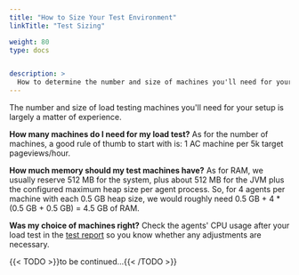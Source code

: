 ```yaml
---
title: "How to Size Your Test Environment"
linkTitle: "Test Sizing"

weight: 80
type: docs


description: >
  How to determine the number and size of machines you'll need for your load test.
---
```


The number and size of load testing machines you'll need for your setup is largely a matter of experience. 

**How many machines do I need for my load test?**
As for the number of machines, a good rule of thumb to start with is: 1 AC machine per 5k target pageviews/hour. 

**How much memory should my test machines have?**
As for RAM, we usually reserve 512 MB for the system, plus about 512 MB for the JVM plus the configured maximum heap size per agent process. So, for 4 agents per machine with each 0.5 GB heap size, we would roughly need 0.5 GB + 4 * (0.5 GB + 0.5 GB) = 4.5 GB of RAM.

**Was my choice of machines right?**
Check the agents' CPU usage after your load test in the [test report](../../manual/320-test-evaluation/#agents) so you know whether any adjustments are necessary.

{{< TODO >}}to be continued...{{< /TODO >}}

